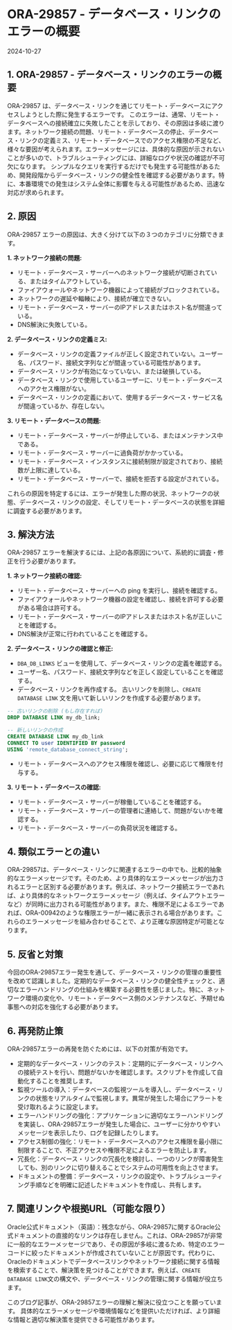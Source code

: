 # ORA-29857 - データベース・リンクのエラーの概要
2024-10-27

## 1. ORA-29857 - データベース・リンクのエラーの概要

ORA-29857 は、データベース・リンクを通じてリモート・データベースにアクセスしようとした際に発生するエラーです。  このエラーは、通常、リモート・データベースへの接続確立に失敗したことを示しており、その原因は多岐に渡ります。ネットワーク接続の問題、リモート・データベースの停止、データベース・リンクの定義ミス、リモート・データベースでのアクセス権限の不足など、様々な要因が考えられます。エラーメッセージには、具体的な原因が示されないことが多いので、トラブルシューティングには、詳細なログや状況の確認が不可欠になります。  シンプルなクエリを実行するだけでも発生する可能性があるため、開発段階からデータベース・リンクの健全性を確認する必要があります。特に、本番環境での発生はシステム全体に影響を与える可能性があるため、迅速な対応が求められます。


## 2. 原因

ORA-29857 エラーの原因は、大きく分けて以下の３つのカテゴリに分類できます。

**1. ネットワーク接続の問題:**

* リモート・データベース・サーバーへのネットワーク接続が切断されている、またはタイムアウトしている。
* ファイアウォールやネットワーク機器によって接続がブロックされている。
* ネットワークの遅延や輻輳により、接続が確立できない。
* リモート・データベース・サーバーのIPアドレスまたはホスト名が間違っている。
* DNS解決に失敗している。

**2. データベース・リンクの定義ミス:**

* データベース・リンクの定義ファイルが正しく設定されていない。ユーザー名、パスワード、接続文字列などが間違っている可能性があります。
* データベース・リンクが有効になっていない、または破損している。
* データベース・リンクで使用しているユーザーに、リモート・データベースへのアクセス権限がない。
* データベース・リンクの定義において、使用するデータベース・サービス名が間違っているか、存在しない。


**3. リモート・データベースの問題:**

* リモート・データベース・サーバーが停止している、またはメンテナンス中である。
* リモート・データベース・サーバーに過負荷がかかっている。
* リモート・データベース・インスタンスに接続制限が設定されており、接続数が上限に達している。
* リモート・データベース・サーバーで、接続を拒否する設定がされている。

これらの原因を特定するには、エラーが発生した際の状況、ネットワークの状態、データベース・リンクの設定、そしてリモート・データベースの状態を詳細に調査する必要があります。


## 3. 解決方法

ORA-29857 エラーを解決するには、上記の各原因について、系統的に調査・修正を行う必要があります。

**1. ネットワーク接続の確認:**

* リモート・データベース・サーバーへの ping を実行し、接続を確認する。
* ファイアウォールやネットワーク機器の設定を確認し、接続を許可する必要がある場合は許可する。
* リモート・データベース・サーバーのIPアドレスまたはホスト名が正しいことを確認する。
* DNS解決が正常に行われていることを確認する。

**2. データベース・リンクの確認と修正:**

* `DBA_DB_LINKS` ビューを使用して、データベース・リンクの定義を確認する。
* ユーザー名、パスワード、接続文字列などを正しく設定していることを確認する。
* データベース・リンクを再作成する。  古いリンクを削除し、`CREATE DATABASE LINK` 文を用いて新しいリンクを作成する必要があります。
```sql
-- 古いリンクの削除 (もし存在すれば)
DROP DATABASE LINK my_db_link;

-- 新しいリンクの作成
CREATE DATABASE LINK my_db_link
CONNECT TO user IDENTIFIED BY password
USING 'remote_database_connect_string';
```
* リモート・データベースへのアクセス権限を確認し、必要に応じて権限を付与する。

**3. リモート・データベースの確認:**

* リモート・データベース・サーバーが稼働していることを確認する。
* リモート・データベース・サーバーの管理者に連絡して、問題がないかを確認する。
* リモート・データベース・サーバーの負荷状況を確認する。


## 4. 類似エラーとの違い

ORA-29857は、データベース・リンクに関連するエラーの中でも、比較的抽象的なエラーメッセージです。そのため、より具体的なエラーメッセージが出力されるエラーと区別する必要があります。例えば、ネットワーク接続エラーであれば、より具体的なネットワークエラーメッセージ（例えば、タイムアウトエラーなど）が同時に出力される可能性があります。また、権限不足によるエラーであれば、ORA-00942のような権限エラーが一緒に表示される場合があります。これらのエラーメッセージを組み合わせることで、より正確な原因特定が可能となります。


## 5. 反省と対策

今回のORA-29857エラー発生を通して、データベース・リンクの管理の重要性を改めて認識しました。定期的なデータベース・リンクの健全性チェックと、適切なエラーハンドリングの仕組みを構築する必要性を感じました。特に、ネットワーク環境の変化や、リモート・データベース側のメンテナンスなど、予期せぬ事態への対応を強化する必要があります。


## 6. 再発防止策

ORA-29857エラーの再発を防ぐためには、以下の対策が有効です。

* 定期的なデータベース・リンクのテスト：定期的にデータベース・リンクへの接続テストを行い、問題がないかを確認します。スクリプトを作成して自動化することを推奨します。
* 監視ツールの導入：データベースの監視ツールを導入し、データベース・リンクの状態をリアルタイムで監視します。異常が発生した場合にアラートを受け取れるように設定します。
* エラーハンドリングの強化：アプリケーションに適切なエラーハンドリングを実装し、ORA-29857エラーが発生した場合に、ユーザーに分かりやすいメッセージを表示したり、ログを記録したりします。
* アクセス制御の強化：リモート・データベースへのアクセス権限を最小限に制限することで、不正アクセスや権限不足によるエラーを防止します。
* 冗長化：データベース・リンクの冗長化を検討し、一つのリンクが障害発生しても、別のリンクに切り替えることでシステムの可用性を向上させます。
* ドキュメントの整備：データベース・リンクの設定や、トラブルシューティング手順などを明確に記述したドキュメントを作成し、共有します。


## 7. 関連リンクや根拠URL（可能な限り）

Oracle公式ドキュメント（英語）：残念ながら、ORA-29857に関するOracle公式ドキュメントの直接的なリンクは存在しません。これは、ORA-29857が非常に一般的なエラーメッセージであり、その原因が多岐に渡るため、特定のエラーコードに絞ったドキュメントが作成されていないことが原因です。代わりに、Oracleのドキュメントでデータベースリンクやネットワーク接続に関する情報を検索することで、解決策を見つけることができます。例えば、`CREATE DATABASE LINK`文の構文や、データベース・リンクの管理に関する情報が役立ちます。


このブログ記事が、ORA-29857エラーの理解と解決に役立つことを願っています。  具体的なエラーメッセージや環境情報などを提供いただければ、より詳細な情報と適切な解決策を提供できる可能性があります。
